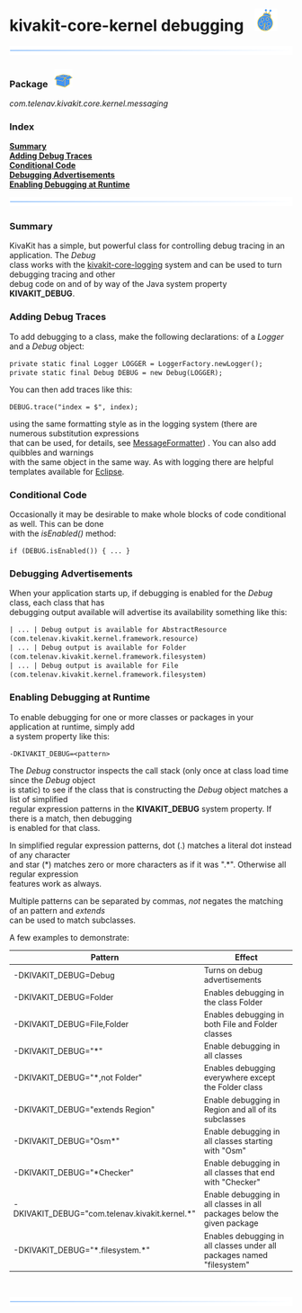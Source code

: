 # kivakit-core-kernel debugging &nbsp; ![](../../../documentation/images/bug-40.png)

![](../documentation/images/horizontal-line.png)

### Package &nbsp; ![](../../../documentation/images/box-32.png)

*com.telenav.kivakit.core.kernel.messaging*

### Index

[**Summary**](#summary)  
[**Adding Debug Traces**](#adding-debug-traces)  
[**Conditional Code**](#conditional-code)  
[**Debugging Advertisements**](#debugging-advertisements)  
[**Enabling Debugging at Runtime**](#enabling-debugging-at-runtime)

![](../documentation/images/horizontal-line.png)

### Summary <a name="summary"></a>

KivaKit has a simple, but powerful class for controlling debug tracing in an application. The _Debug_  
class works with the [kivakit-core-logging](logging.md) system and can be used to turn debugging tracing and other  
debug code on and of by way of the Java system property **KIVAKIT_DEBUG**.

### Adding Debug Traces <a name="adding-debug-traces"></a>

To add debugging to a class, make the following declarations: of a _Logger_ and a _Debug_ object:

    private static final Logger LOGGER = LoggerFactory.newLogger(); 
    private static final Debug DEBUG = new Debug(LOGGER);

You can then add traces like this:

    DEBUG.trace("index = $", index);

using the same formatting style as in the logging system (there are numerous substitution expressions  
that can be used, for details,
see [MessageFormatter](http://telenav-kivakit.mypna.com/0.9.0-SNAPSHOT/apidocs/com.telenav.kivakit.core.kernel/com/telenav/kivakit/core/kernel/messaging/messages/MessageFormatter.html))
. You can also add quibbles and warnings  
with the same object in the same way. As with logging there are helpful templates available
for [Eclipse](../../../documentation/development/setup.md).

### Conditional Code <a name="conditional-code"></a>

Occasionally it may be desirable to make whole blocks of code conditional as well. This can be done  
with the _isEnabled()_ method:

    if (DEBUG.isEnabled()) { ... }

### Debugging Advertisements <a name="debugging-advertisements"></a>

When your application starts up, if debugging is enabled for the _Debug_ class, each class that has  
debugging output available will advertise its availability something like this:

    | ... | Debug output is available for AbstractResource (com.telenav.kivakit.kernel.framework.resource)
    | ... | Debug output is available for Folder (com.telenav.kivakit.kernel.framework.filesystem)
    | ... | Debug output is available for File (com.telenav.kivakit.kernel.framework.filesystem)

### Enabling Debugging at Runtime <a name="enabling-debugging-at-runtime"></a>

To enable debugging for one or more classes or packages in your application at runtime, simply add  
a system property like this:

    -DKIVAKIT_DEBUG=<pattern>

The *Debug* constructor inspects the call stack (only once at class load time since the *Debug* object  
is static) to see if the class that is constructing the *Debug* object matches a list of simplified  
regular expression patterns in the **KIVAKIT_DEBUG** system property. If there is a match, then debugging  
is enabled for that class.

In simplified regular expression patterns, dot (.) matches a literal dot instead of any character  
and star (\*) matches zero or more characters as if it was ".\*". Otherwise all regular expression  
features work as always.

Multiple patterns can be separated by commas, *not* negates the matching of an pattern and *extends*  
can be used to match subclasses.

A few examples to demonstrate:

| Pattern | Effect |
|---|---|
| -DKIVAKIT_DEBUG=Debug | Turns on debug advertisements |
| -DKIVAKIT_DEBUG=Folder | Enables debugging in the class Folder |
| -DKIVAKIT_DEBUG=File,Folder | Enables debugging in both File and Folder classes |
| -DKIVAKIT_DEBUG="\*" | Enable debugging in all classes |
| -DKIVAKIT_DEBUG="\*,not Folder" | Enables debugging everywhere except the Folder class |
| -DKIVAKIT_DEBUG="extends Region" | Enable debugging in Region and all of its subclasses |
| -DKIVAKIT_DEBUG="Osm\*" | Enable debugging in all classes starting with "Osm" |
| -DKIVAKIT_DEBUG="\*Checker" | Enable debugging in all classes that end with "Checker" |
| -DKIVAKIT_DEBUG="com.telenav.kivakit.kernel.\*" | Enable debugging in all classes in all packages below the given package |
| -DKIVAKIT_DEBUG="\*.filesystem.\*" | Enables debugging in all classes under all packages named "filesystem" |

<br/>

![](../documentation/images/horizontal-line.png)
